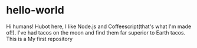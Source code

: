 hello-world
===========

Hi humans!
Hubot here, I like Node.js and Coffeescript(that's what I'm made of!).
I've had tacos on the moon and find them far superior to Earth tacos.
This is a My first repository
